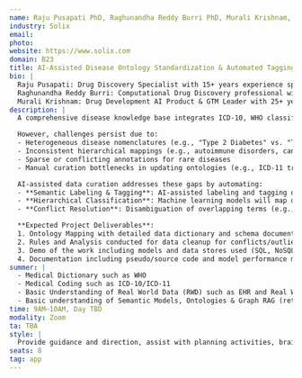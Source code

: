 ```yaml
---
name: Raju Pusapati PhD, Raghunandha Reddy Burri PhD, Murali Krishnam, Justin Eldridge
industry: Solix
email: 
photo:
website: https://www.solix.com
domain: B23
title: AI-Assisted Disease Ontology Standardization & Automated Tagging
bio: |
  Raju Pusapati: Drug Discovery Specialist with 15+ years experience spanning across basic, translational and clinical cancer research  
  Raghunandha Reddy Burri: Computational Drug Discovery professional with 15+ years experience working with Academia & Pharma industry  
  Murali Krishnam: Drug Development AI Product & GTM Leader with 25+ years experience of successful product launch, commercialization and exit
description: |
  A comprehensive disease knowledge base integrates ICD-10, WHO classifications, MeSH terms, and rare disease registries to enable standardizing disease definitions including subtypes, phenotypic variations and evolving classifications; and reduces ambiguity in electronic health records (EHRs), genomic studies, and real-world evidence (RWE) analysis.

  However, challenges persist due to:
  - Heterogeneous disease nomenclatures (e.g., "Type 2 Diabetes" vs. "T2DM" vs. "NIDDM")
  - Inconsistent hierarchical mappings (e.g., autoimmune disorders, cancer subtypes)
  - Sparse or conflicting annotations for rare diseases
  - Manual curation bottlenecks in updating ontologies (e.g., ICD-11 transitions)

  AI-assisted data curation addresses these gaps by automating:
  - **Semantic Labeling & Tagging**: AI-assisted labeling and tagging of disease names, synonyms, and subtypes from unstructured text (EHRs, literature) helps organize data and automate repetitive Human-in-the-Loop feedback. Additionally, AI-driven data sampling for model training will overcome class imbalance and scarcity of labeled data.
  - **Hierarchical Classification**: Machine learning models will map diseases to standard ontologies (ICD, SNOMED, MONDO) and infer subtype relationships.
  - **Conflict Resolution**: Disambiguation of overlapping terms (e.g., "ALS" as amyotrophic lateral sclerosis vs. Advanced Life Support).

  **Expected Project Deliverables**:
  1. Ontology Mapping with detailed data dictionary and schema documentation  
  2. Rules and Analysis conducted for data cleanup for conflicts/outliers  
  3. Demo of the work including models and data stores used (SQL, NoSQL, Vector DB), architecture stack, and training methodology  
  4. Documentation including pseudo/source code and model performance metrics (precision, recall, F1-score) for semantic labeling and hierarchical classification
summer: |
  - Medical Dictionary such as WHO
  - Medical Coding such as ICD-10/ICD-11
  - Basic Understanding of Real World Data (RWD) such as EHR and Real World Evidence (RWE)
  - Basic understanding of Semantic Models, Ontologies & Graph RAG (retrieval augmented generation using graph databases)
time: 9AM–10AM, Day TBD
modality: Zoom
ta: TBA
style: |
  Provide guidance and direction, assist with planning activities, brainstorm with approaches for problem solving, evangelize and quantify the benefits/impact
seats: 8
tag: app
---
```

